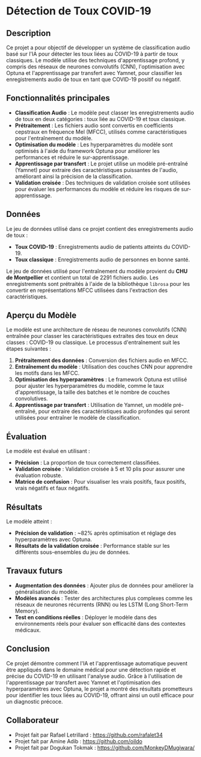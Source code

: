# Détection de Toux COVID-19

## Description
Ce projet a pour objectif de développer un système de classification audio basé sur l'IA pour détecter les toux liées au COVID-19 à partir de toux classiques. Le modèle utilise des techniques d'apprentissage profond, y compris des réseaux de neurones convolutifs (CNN), l'optimisation avec Optuna et l'apprentissage par transfert avec Yamnet, pour classifier les enregistrements audio de toux en tant que COVID-19 positif ou négatif.

## Fonctionnalités principales
- **Classification Audio** : Le modèle peut classer les enregistrements audio de toux en deux catégories : toux liée au COVID-19 et toux classique.
- **Prétraitement** : Les fichiers audio sont convertis en coefficients cepstraux en fréquence Mel (MFCC), utilisés comme caractéristiques pour l'entraînement du modèle.
- **Optimisation du modèle** : Les hyperparamètres du modèle sont optimisés à l'aide du framework Optuna pour améliorer les performances et réduire le sur-apprentissage.
- **Apprentissage par transfert** : Le projet utilise un modèle pré-entraîné (Yamnet) pour extraire des caractéristiques puissantes de l'audio, améliorant ainsi la précision de la classification.
- **Validation croisée** : Des techniques de validation croisée sont utilisées pour évaluer les performances du modèle et réduire les risques de sur-apprentissage.

## Données

Le jeu de données utilisé dans ce projet contient des enregistrements audio de toux :
- **Toux COVID-19** : Enregistrements audio de patients atteints du COVID-19.
- **Toux classique** : Enregistrements audio de personnes en bonne santé.

Le jeu de données utilisé pour l'entraînement du modèle provient du **CHU de Montpellier** et contient un total de 2291 fichiers audio. Les enregistrements sont prétraités à l'aide de la bibliothèque `librosa` pour les convertir en représentations MFCC utilisées dans l'extraction des caractéristiques.

## Aperçu du Modèle

Le modèle est une architecture de réseau de neurones convolutifs (CNN) entraînée pour classer les caractéristiques extraites des toux en deux classes : COVID-19 ou classique. Le processus d'entraînement suit les étapes suivantes :
1. **Prétraitement des données** : Conversion des fichiers audio en MFCC.
2. **Entraînement du modèle** : Utilisation des couches CNN pour apprendre les motifs dans les MFCC.
3. **Optimisation des hyperparamètres** : Le framework Optuna est utilisé pour ajuster les hyperparamètres du modèle, comme le taux d'apprentissage, la taille des batches et le nombre de couches convolutives.
4. **Apprentissage par transfert** : Utilisation de Yamnet, un modèle pré-entraîné, pour extraire des caractéristiques audio profondes qui seront utilisées pour entraîner le modèle de classification.

## Évaluation

Le modèle est évalué en utilisant :
- **Précision** : La proportion de toux correctement classifiées.
- **Validation croisée** : Validation croisée à 5 et 10 plis pour assurer une évaluation robuste.
- **Matrice de confusion** : Pour visualiser les vrais positifs, faux positifs, vrais négatifs et faux négatifs.

## Résultats

Le modèle atteint :
- **Précision de validation** : ~82% après optimisation et réglage des hyperparamètres avec Optuna.
- **Résultats de la validation croisée** : Performance stable sur les différents sous-ensembles du jeu de données.

## Travaux futurs

- **Augmentation des données** : Ajouter plus de données pour améliorer la généralisation du modèle.
- **Modèles avancés** : Tester des architectures plus complexes comme les réseaux de neurones récurrents (RNN) ou les LSTM (Long Short-Term Memory).
- **Test en conditions réelles** : Déployer le modèle dans des environnements réels pour évaluer son efficacité dans des contextes médicaux.

## Conclusion

Ce projet démontre comment l'IA et l'apprentissage automatique peuvent être appliqués dans le domaine médical pour une détection rapide et précise du COVID-19 en utilisant l'analyse audio. Grâce à l'utilisation de l'apprentissage par transfert avec Yamnet et l'optimisation des hyperparamètres avec Optuna, le projet a montré des résultats prometteurs pour identifier les toux liées au COVID-19, offrant ainsi un outil efficace pour un diagnostic précoce.

## Collaborateur
- Projet fait par Rafael Letrillard : https://github.com/rafalet34
- Projet fait par Amine Adib :  https://github.com/oildo
- Projet fait par Dogukan Tokmak : https://github.com/MonkeyDMugiwara/
